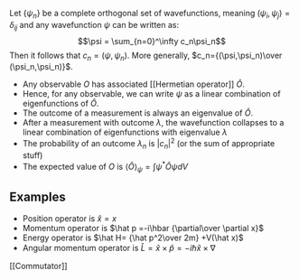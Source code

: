 Let $\{\psi_n\}$ be a complete orthogonal set of wavefunctions, meaning $(\psi_i,\psi_j)=\delta_{ij}$ and any wavefunction $\psi$ can be written as:
$$\psi = \sum_{n=0}^\infty c_n\psi_n$$
Then it follows that $c_n=(\psi,\psi_n)$. More generally, $c_n={(\psi,\psi_n)\over (\psi_n,\psi_n)}$. 

- Any observable $O$ has associated [[Hermetian operator]] $\hat O$.
- Hence, for any observable, we can write $\psi$ as a linear combination of eigenfunctions of $\hat O$.
- The outcome of a measurement is always an eigenvalue of $\hat O$.
- After a measurement with outcome $\lambda$, the wavefunction collapses to a linear combination of eigenfunctions with eigenvalue $\lambda$
- The probability of an outcome $\lambda_n$ is $|c_n|^2$ (or the sum of appropriate stuff)
- The expected value of $O$ is $\langle\hat O \rangle_\psi = \int\psi^*\hat O\psi dV$

## Examples
- Position operator is $\hat x=x$
- Momentum operator is $\hat p =-i\hbar {\partial\over \partial x}$
- Energy operator is $\hat H= {\hat p^2\over 2m} +V(\hat x)$
- Angular momentum operator is $\hat L=\hat x\times\hat p=-i\hbar\hat x\times\nabla$ 


[[Commutator]]
